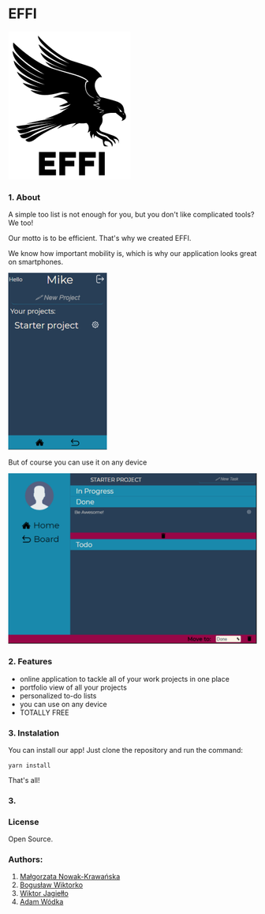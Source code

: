 # EFFI

![logo](src/img/logo.png)

### 1. About

A simple too list is not enough for you, but you don't like complicated tools? We too!

Our motto is to be efficient. That's why we created EFFI.

We know how important mobility is, which is why our application looks great on smartphones.

![phoneView](src/img/screenshoots/phoneView.png)

But of course you can use it on any device

![deskopView](src/img/screenshoots/deskopView.png)

### 2. Features

- online application to tackle all of your work projects in one place
- portfolio view of all your projects
- personalized to-do lists
- you can use on any device
- TOTALLY FREE

### 3. Instalation

You can install our app! Just clone the repository and run the command:

```
yarn install
```

That's all!

### 3.

### License

Open Source.

### Authors:

1. [Małgorzata Nowak-Krawańska](https://github.com/malgonowak)
2. [Bogusław Wiktorko](https://github.com/BoguslawWiktorko)
3. [Wiktor Jagiełło](https://github.com/alistaireredwood)
4. [Adam Wódka](https://github.com/adamvodka)
